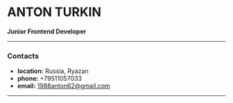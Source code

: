 # ANTON TURKIN

__Junior Frontend Developer__

---

### Contacts
 * __location:__ Russia, Ryazan
 * __phone:__ +79511057033
 * __email:__ 1988anton62@gmail.com

---